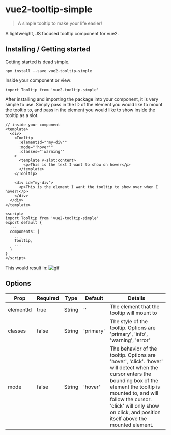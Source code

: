 # vue2-tooltip-simple

> A simple tooltip to make your life easier!

A lightweight, JS focused tooltip component for vue2.

## Installing / Getting started

Getting started is dead simple.

```shell
npm install --save vue2-tooltip-simple
```

Inside your component or view:

```shell
import Tooltip from 'vue2-tooltip-simple'
```

After installing and importing the package into your component, it is very simple to use.
Simply pass in the ID of the element you would like to mount the tooltip to, and
pass in the element you would like to show inside the tooltip as a slot.

```shell
// inside your component
<template>
  <div>
    <Tooltip
      :elementId="'my-div'"
      :mode="'hover'"
      :classes="'warning'"
    >
      <template v-slot:content>
        <p>This is the text I want to show on hover</p>
      </template>
    </Tooltip>

    <div id="my-div">
      <p>This is the element I want the tooltip to show over when I hover!</p>
    </div>
  </div>
</template>

<script>
import Tooltip from 'vue2-tooltip-simple'
export default {
  ...
  components: {
    ...
    Tooltip,
    ...
  }
}
</script>
```

This would result in:
![gif](https://i.imgur.com/N4BdJux.gif)

## Options

| Prop      | Required | Type   | Default   | Details                                                                                                                                                                                                                                                                      |
| --------- | -------- | ------ | --------- | ---------------------------------------------------------------------------------------------------------------------------------------------------------------------------------------------------------------------------------------------------------------------------- |
| elementId | true     | String | ''        | The element that the tooltip will mount to                                                                                                                                                                                                                                   |
| classes   | false    | String | 'primary' | The style of the tooltip. Options are 'primary', 'info', 'warning', 'error'                                                                                                                                                                                                  |
| mode      | false    | String | 'hover'   | The behavior of the tooltip. Options are 'hover', 'click'. 'hover' will detect when the cursor enters the bounding box of the element the tooltip is mounted to, and will follow the cursor. 'click' will only show on click, and position itself above the mounted element. |
